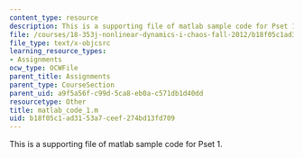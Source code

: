 ```yaml
---
content_type: resource
description: This is a supporting file of matlab sample code for Pset 1.
file: /courses/18-353j-nonlinear-dynamics-i-chaos-fall-2012/b18f05c1ad3153a7ceef274bd13fd709_matlab_code_1.m
file_type: text/x-objcsrc
learning_resource_types:
- Assignments
ocw_type: OCWFile
parent_title: Assignments
parent_type: CourseSection
parent_uid: a9f5a56f-c99d-5ca8-eb0a-c571db1d40dd
resourcetype: Other
title: matlab_code_1.m
uid: b18f05c1-ad31-53a7-ceef-274bd13fd709
---
```

This is a supporting file of matlab sample code for Pset 1.


